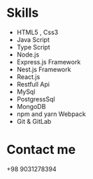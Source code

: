<h1>Skills</h1>
<div class="row skills">
    <ul>
        <section>
            <li>HTML5 , Css3</li>
        </section>
        <section>
            <li>Java Script</li>
        </section>
        <section>
            <li>Type Script</li>
        </section>
        <section>
            <li>Node.js</li>
        </section>
        <section>
            <li>Express.js Framework</li>
        </section>
        <section>
            <li>Nest.js Framework</li>
        </section>
        <section>
            <li>React.js</li>
        </section>
        <section>
            <li>Restfull Api</li>
        </section>
        <section>
            <li>MySql</li>
        </section>
        <section>
            <li>PostgressSql</li>
        </section>
        <section>
            <li>MongoDB </li>
        </section>
        <section>
            <li>npm and yarn Webpack </li>
        </section>
        <section>
            <li>Git & GitLab </li>
        </section>
    </ul>
</div>
<h1>Contact me</h1>
<div class="row skills">
    <section>
        <p>+98 9031278394</p>
    </section>
</div>
